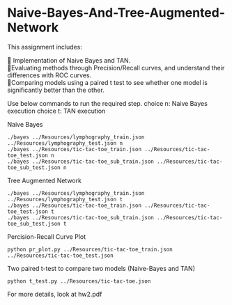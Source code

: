 # Naive-Bayes-And-Tree-Augmented-Network

This assignment includes:

 Implementation of Naive Bayes and TAN.\
 Evaluating methods through Precision/Recall curves, and understand their differences with ROC curves.\
 Comparing models using a paired t test to see whether one model is significantly better than the other.


Use below commands to run the required step. 
choice n: Naive Bayes execution
choice t: TAN execution

Naive Bayes 
```
./bayes ../Resources/lymphography_train.json ../Resources/lymphography_test.json n
./bayes ../Resources/tic-tac-toe_train.json ../Resources/tic-tac-toe_test.json n
./bayes ../Resources/tic-tac-toe_sub_train.json ../Resources/tic-tac-toe_sub_test.json n
```

Tree Augmented Network
```
./bayes ../Resources/lymphography_train.json ../Resources/lymphography_test.json t
./bayes ../Resources/tic-tac-toe_train.json ../Resources/tic-tac-toe_test.json t
./bayes ../Resources/tic-tac-toe_sub_train.json ../Resources/tic-tac-toe_sub_test.json t
```

Percision-Recall Curve Plot
```
python pr_plot.py ../Resources/tic-tac-toe_train.json ../Resources/tic-tac-toe_test.json  
```

Two paired t-test to compare two models (Naive-Bayes and TAN)
```
python t_test.py ../Resources/tic-tac-toe.json 
```

For more details, look at hw2.pdf
